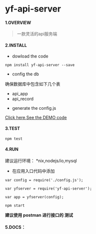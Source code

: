 # yf-api-server

#### 1.OVERVIEW
 
> 一款灵活的api服务端

#### 2.INSTALL

* dowload the code

```
npm install yf-api-server --save
```

* config the db

确保数据库中包含如下几个表

- api_app
- api_record

* generate the config.js

[Click here,See the DEMO code](https://github.com/yfsoftcom/yf-api-server/blob/master/config.js)


#### 3.TEST

`
npm test
`
#### 4.RUN

建议运行环境：
*nix,nodejs/io,mysql

- 在应用入口代码中添加

```
var config = require('./config.js');

var yfserver = require('yf-api-server');

var app = yfserver(config);
```


```
npm start
```

**建议使用 postman 进行接口的 测试**

#### 5.DOCS：




